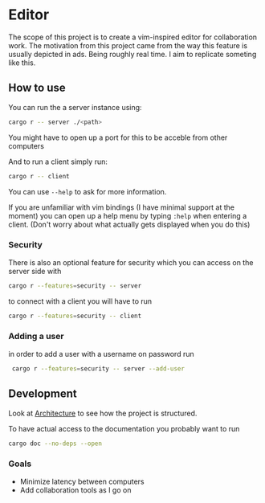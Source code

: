 # Editor
The scope of this project is to create a vim-inspired editor for collaboration work. The motivation from this project came from the way this feature is usually depicted in ads. Being roughly real time. I aim to replicate someting like this.

## How to use
You can run the a server instance using:
```sh
cargo r -- server ./<path>
```
You might have to open up a port for this to be acceble from other computers

And to run a client simply run:
```sh
cargo r -- client
```
You can use `--help` to ask for more information.

If you are unfamiliar with vim bindings (I have minimal support at the moment) you can open up a help menu by typing `:help` when entering a client. (Don't worry about what actually gets displayed when you do this)
### Security
There is also an optional feature for security which you can access on the server side with
```sh
cargo r --features=security -- server
```
to connect with a client you will have to run
```sh
cargo r --features=security -- client
```
### Adding a user
in order to add a user with a username on password run
```sh
 cargo r --features=security -- server --add-user
```
## Development
Look at [Architecture](Architecture.md) to see how the project is structured.

To have actual access to the documentation you probably want to run
```sh
cargo doc --no-deps --open
```
### Goals
- Minimize latency between computers
- Add collaboration tools as I go on
